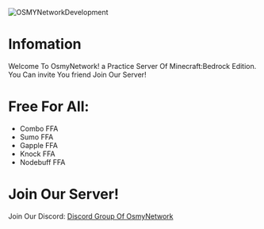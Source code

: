 ![OSMYNetworkDevelopment](https://media.discordapp.net/attachments/1055297647524720690/1059415815503478805/OsmyPracticeGithubBanner-removebg-preview.png?width=959&height=191)

# Infomation
Welcome To OsmyNetwork! a Practice Server Of Minecraft:Bedrock Edition.
</br>
You Can invite You friend Join Our Server!

# Free For All:
- Combo FFA
- Sumo FFA
- Gapple FFA
- Knock FFA
- Nodebuff FFA

# Join Our Server!
Join Our Discord: [Discord Group Of OsmyNetwork](https://dsc.gg/osmy)
